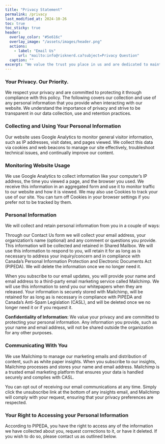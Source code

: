 ```yaml
---
title: "Privacy Statement"
permalink: /privacy
last_modified_at: 2024-10-26
toc: true
toc_sticky: true
header:
  overlay_color: "#5e616c"
  overlay_image: "/assets/images/header.png"
  actions:
    - label: "Email Us"
      url: "mailto:info@risknerd.ca?subject=Privacy Question"
  caption: ""
excerpt: "We value the trust you place in us and are dedicated to maintaining the confidentiality and security of your personal information. If you have any questions or concerns about how we collect, use and store your information, we invite you to reach out to us using the link below."
---
```


### Your Privacy. Our Priority.
We respect your privacy and are committed to protecting it through compliance with this policy. The following covers our collection and use of any personal information that you provide when interacting with our website. We understand the importance of privacy and strive to be transparent in our data collection, use and retention practices.

### Collecting and Using Your Personal Information
Our website uses Google Analytics to monitor general visitor information, such as IP addresses, visit dates, and pages viewed. We collect this data via cookies and web beacons to manage our site effectively, troubleshoot technical issues, and continually improve our content.

### Monitoring Website Usage
We use Google Analytics to collect information like your computer’s IP address, the time you viewed a page, and the browser you used. We receive this information in an aggregated form and use it to monitor traffic to our website and how it is viewed. We may also use Cookies to track your use of our site. You can turn off Cookies in your browser settings if you prefer not to be tracked by them.

### Personal Information
We will collect and retain personal information from you in a couple of ways:

Through our Contact Us form we will collect your email address, your organization’s name (optional) and any comment or questions you provide. This information will be collected and retained in Shared Mailbox. We will use this information to respond to you, will retain it for as long as is necessary to address your inquiry/concern and in compliance with Canada’s Personal Information Protection and Electronic Documents Act (PIPEDA). We will delete the information once we no longer need it.

When you subscribe to our email updates, you will provide your name and email address to a third-party email marketing service called Mailchimp. We will use this information to send you our whitepapers when they are released. Your information is securely stored with Mailchimp, will be retained for as long as is necessary in compliance with PIPEDA and Canada’s Anti-Spam Legislation (CASL), and will be deleted once we no longer need it or if you request it.

**Confidentiality of Information:** We value your privacy and are committed to protecting your personal information. Any information you provide, such as your name and email address, will not be shared outside the organization for any other purposes.

### Communicating With You
We use Mailchimp to manage our marketing emails and distribution of content, such as white paper insights. When you subscribe to our insights, Mailchimp processes and stores your name and email address. Mailchimp is a trusted email marketing platform that ensures your data is handled securely and complies with CASL.

You can opt out of receiving our email communications at any time. Simply click the unsubscribe link at the bottom of any insights email, and Mailchimp will comply with your request, ensuring that your privacy preferences are respected.

### Your Right to Accessing your Personal Information

According to PIPEDA, you have the right to access any of the information we have collected about you, request corrections to it, or have it deleted. If you wish to do so, please contact us as outlined below.